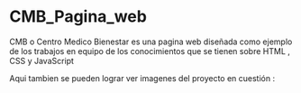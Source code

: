 # CMB_Pagina_web
CMB o Centro Medico Bienestar es una pagina web diseñada como ejemplo de los trabajos en equipo de los conocimientos que se tienen sobre HTML , CSS y JavaScript

Aqui tambien se pueden lograr ver imagenes del proyecto en cuestión : 
